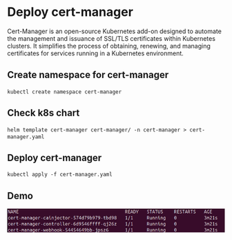 # Deploy cert-manager

Cert-Manager is an open-source Kubernetes add-on designed to automate the management and issuance of SSL/TLS certificates within Kubernetes clusters. It simplifies the process of obtaining, renewing, and managing certificates for services running in a Kubernetes environment.

## Create namespace for cert-manager
```
kubectl create namespace cert-manager
```

## Check k8s chart
```
helm template cert-manager cert-manager/ -n cert-manager > cert-manager.yaml
```

## Deploy cert-manager
```
kubectl apply -f cert-manager.yaml
```

## Demo
![Alt text](images/cert-manager.png)



